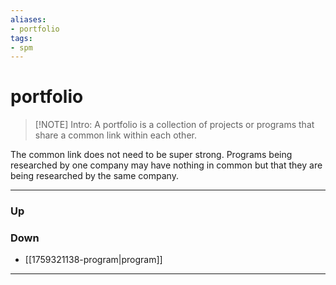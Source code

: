 ```yaml
---
aliases:
- portfolio
tags:
- spm
---
```

# portfolio
> [!NOTE] Intro: 
> A portfolio is a collection of projects or programs that share a common link within each other. 

The common link does not need to be super strong. Programs being researched by one company may have nothing in common but that they are being researched by the same company. 

***
### Up
### Down
- [[1759321138-program|program]]
***
